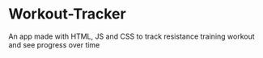 # Workout-Tracker
An app made with HTML, JS and CSS to track resistance training workout and see progress over time
